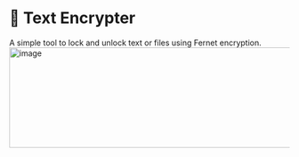 # 🔐 Text Encrypter
A simple tool to lock and unlock text or files using Fernet encryption.
<img width="956" height="181" alt="image" src="https://github.com/user-attachments/assets/051deb2d-45f9-4f47-b64b-9a82266efb66" />
